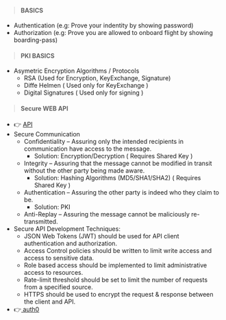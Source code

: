 
> #### BASICS
- Authentication (e.g: Prove your indentity by showing password)
- Authorization  (e.g: Prove you are allowed to onboard flight by showing boarding-pass)

> #### PKI BASICS
- Asymetric Encryption Algorithms / Protocols
  - RSA (Used for Encryption, KeyExchange, Signature)
  - Diffe Helmen ( Used only for KeyExchange )
  - Digital Signatures ( Used only for signing )
    
> #### Secure WEB API
- :point_right: [ API ](https://www.mulesoft.com/resources/api/what-is-an-api)
- Secure Communication
  - Confidentiality – Assuring only the intended recipients in communication have access to the message.
    - Solution: Encryption/Decryption ( Requires Shared Key ) 
  - Integrity – Assuring that the message cannot be modified in transit without the other party being made aware.
    - Solution: Hashing Algorithms (MD5/SHA1/SHA2) ( Requires Shared Key )
  - Authentication – Assuring the other party is indeed who they claim to be.
    - Solution: PKI
  - Anti-Replay – Assuring the message cannot be maliciously re-transmitted.
- Secure API Development Techniques:
  - JSON Web Tokens (JWT) should be used for API client authentication and authorization.
  - Access Control policies should be written to limit write access and access to sensitive data.
  - Role based access should be implemented to limit administrative access to resources.
  - Rate-limit threshold should be set to limit the number of requests from a specified source.
  - HTTPS should be used to encrypt the request & response between the client and API.
- :point_right:[ auth0 ](https://auth0.com/docs/videos/learn-identity-series)
